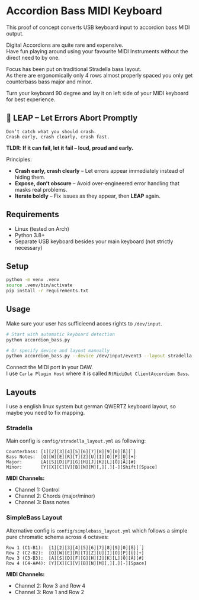 # Accordion Bass MIDI Keyboard

This proof of concept converts USB keyboard input to accordion bass MIDI output.

Digital Accordions are quite rare and expensive.  
Have fun playing around using your favourite MIDI Instruments without the direct need to by one.

Focus has been put on traditional Stradella bass layout.  
As there are ergonomically only 4 rows almost properly spaced you only get counterbass bass major and minor.

Turn your keyboard 90 degree and lay it on left side of your MIDI keyboard for best experience.

## 🐸 **LEAP** – **L**et **E**rrors **A**bort **P**romptly
```
Don’t catch what you should crash.  
Crash early, crash clearly, crash fast.
```

**TLDR**: __If it can fail, let it fail – loud, proud and early.__

Principles:
- **Crash early, crash clearly** – Let errors appear immediately instead of hiding them.
- **Expose, don’t obscure** – Avoid over-engineered error handling that masks real problems.
- **Iterate boldly** – Fix issues as they appear, then **LEAP** again.

## Requirements

- Linux (tested on Arch)
- Python 3.8+
- Separate USB keyboard besides your main keyboard (not strictly necessary)

## Setup

```bash
python -m venv .venv
source .venv/bin/activate
pip install -r requirements.txt
```

## Usage
Make sure your user has sufficieend acces rights to `/dev/input`.

```bash
# Start with automatic keyboard detection
python accordion_bass.py

# Or specify device and layout manually  
python accordion_bass.py --device /dev/input/event3 --layout stradella
```

Connect the MIDI port in your DAW.  
I use `Carla Plugin Host` where it is called `RtMidiOut ClientAccordion Bass`.

## Layouts
I use a english linux system but german QWERTZ keyboard layout, so maybe you need to fix mapping.

### Stradella
Main config is `config/stradella_layout.yml` as following:

```
Counterbass: [1][2][3][4][5][6][7][8][9][0][ß][`]
Bass Notes:  [Q][W][E][R][T][Z][U][I][O][P][Ü][+]
Major:       [A][S][D][F][G][H][J][K][L][Ö][Ä][#]
Minor:       [Y][X][C][V][B][N][M][,][.][-][Shift][Space]
```

**MIDI Channels:**
- Channel 1: Control
- Channel 2: Chords (major/minor)  
- Channel 3: Bass notes

### SimpleBass Layout
Alternative config is `config/simplebass_layout.yml` which follows a simple pure chromatic schema across 4 octaves:

```
Row 1 (C1-B1):  [1][2][3][4][5][6][7][8][9][0][ß][´]
Row 2 (C2-B2):  [Q][W][E][R][T][Z][U][I][O][P][Ü][+]  
Row 3 (C3-B3):  [A][S][D][F][G][H][J][K][L][Ö][Ä][#]
Row 4 (C4-A#4): [Y][X][C][V][B][N][M][,][.][-][Space]
```

**MIDI Channels:**
- Channel 2: Row 3 and Row 4
- Channel 3: Row 1 and Row 2

